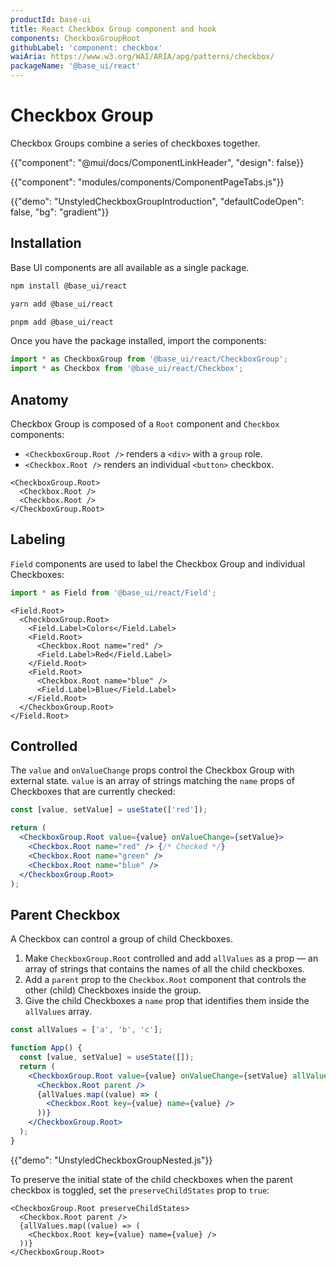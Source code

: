 ```yaml
---
productId: base-ui
title: React Checkbox Group component and hook
components: CheckboxGroupRoot
githubLabel: 'component: checkbox'
waiAria: https://www.w3.org/WAI/ARIA/apg/patterns/checkbox/
packageName: '@base_ui/react'
---
```


# Checkbox Group

<p class="description">Checkbox Groups combine a series of checkboxes together.</p>

{{"component": "@mui/docs/ComponentLinkHeader", "design": false}}

{{"component": "modules/components/ComponentPageTabs.js"}}

{{"demo": "UnstyledCheckboxGroupIntroduction", "defaultCodeOpen": false, "bg": "gradient"}}

## Installation

Base UI components are all available as a single package.

<codeblock storageKey="package-manager">

```bash npm
npm install @base_ui/react
```

```bash yarn
yarn add @base_ui/react
```

```bash pnpm
pnpm add @base_ui/react
```

</codeblock>

Once you have the package installed, import the components:

```ts
import * as CheckboxGroup from '@base_ui/react/CheckboxGroup';
import * as Checkbox from '@base_ui/react/Checkbox';
```

## Anatomy

Checkbox Group is composed of a `Root` component and `Checkbox` components:

- `<CheckboxGroup.Root />` renders a `<div>` with a `group` role.
- `<Checkbox.Root />` renders an individual `<button>` checkbox.

```tsx
<CheckboxGroup.Root>
  <Checkbox.Root />
  <Checkbox.Root />
</CheckboxGroup.Root>
```

## Labeling

`Field` components are used to label the Checkbox Group and individual Checkboxes:

```jsx
import * as Field from '@base_ui/react/Field';
```

```tsx
<Field.Root>
  <CheckboxGroup.Root>
    <Field.Label>Colors</Field.Label>
    <Field.Root>
      <Checkbox.Root name="red" />
      <Field.Label>Red</Field.Label>
    </Field.Root>
    <Field.Root>
      <Checkbox.Root name="blue" />
      <Field.Label>Blue</Field.Label>
    </Field.Root>
  </CheckboxGroup.Root>
</Field.Root>
```

## Controlled

The `value` and `onValueChange` props control the Checkbox Group with external state. `value` is an array of strings matching the `name` props of Checkboxes that are currently checked:

```jsx
const [value, setValue] = useState(['red']);

return (
  <CheckboxGroup.Root value={value} onValueChange={setValue}>
    <Checkbox.Root name="red" /> {/* Checked */}
    <Checkbox.Root name="green" />
    <Checkbox.Root name="blue" />
  </CheckboxGroup.Root>
);
```

## Parent Checkbox

A Checkbox can control a group of child Checkboxes.

1. Make `CheckboxGroup.Root` controlled and add `allValues` as a prop — an array of strings that contains the names of all the child checkboxes.
2. Add a `parent` prop to the `Checkbox.Root` component that controls the other (child) Checkboxes inside the group.
3. Give the child Checkboxes a `name` prop that identifies them inside the `allValues` array.

```jsx
const allValues = ['a', 'b', 'c'];

function App() {
  const [value, setValue] = useState([]);
  return (
    <CheckboxGroup.Root value={value} onValueChange={setValue} allValues={allValues}>
      <Checkbox.Root parent />
      {allValues.map((value) => (
        <Checkbox.Root key={value} name={value} />
      ))}
    </CheckboxGroup.Root>
  );
}
```

{{"demo": "UnstyledCheckboxGroupNested.js"}}

To preserve the initial state of the child checkboxes when the parent checkbox is toggled, set the `preserveChildStates` prop to `true`:

```tsx
<CheckboxGroup.Root preserveChildStates>
  <Checkbox.Root parent />
  {allValues.map((value) => (
    <Checkbox.Root key={value} name={value} />
  ))}
</CheckboxGroup.Root>
```
